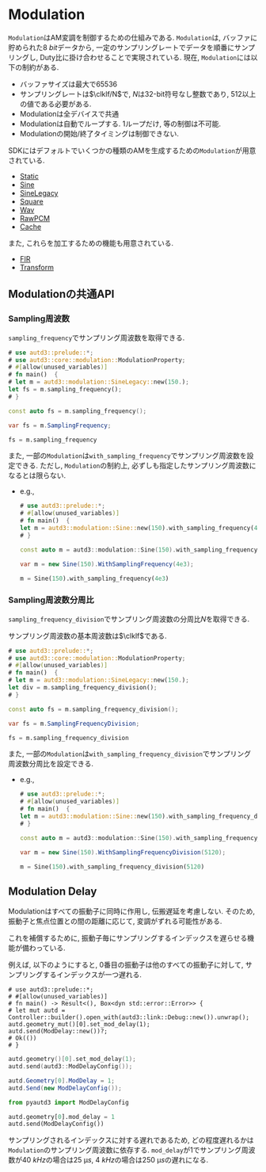 # Modulation

`Modulation`はAM変調を制御するための仕組みである.
`Modulation`は, バッファに貯められた$\SI{8}{bit}$データから, 一定のサンプリングレートでデータを順番にサンプリングし, Duty比に掛け合わせることで実現されている.
現在, `Modulation`には以下の制約がある.

* バッファサイズは最大で65536
* サンプリングレートは$\clklf/N$で, $N$は32-bit符号なし整数であり, $512$以上の値である必要がある.
* Modulationは全デバイスで共通
* Modulationは自動でループする. 1ループだけ, 等の制御は不可能.
* Modulationの開始/終了タイミングは制御できない.

SDKにはデフォルトでいくつかの種類のAMを生成するための`Modulation`が用意されている.

* [Static](./modulation/static.md)
* [Sine](./modulation/sine.md)
* [SineLegacy](./modulation/sine_legacy.md)
* [Square](./modulation/square.md)
* [Wav](./modulation/wav.md)
* [RawPCM](./modulation/rawpcm.md)
* [Cache](./modulation/cache.md)

また, これらを加工するための機能も用意されている.

* [FIR](./modulation/fir.md)
* [Transform](./modulation/transform.md)

## Modulationの共通API

### Sampling周波数

`sampling_frequency`でサンプリング周波数を取得できる.

```rust
# use autd3::prelude::*;
# use autd3::core::modulation::ModulationProperty;
# #[allow(unused_variables)]
# fn main()  {
# let m = autd3::modulation::SineLegacy::new(150.);
let fs = m.sampling_frequency();
# }
```

```cpp
const auto fs = m.sampling_frequency();
```

```cs
var fs = m.SamplingFrequency;
```

```python
fs = m.sampling_frequency
```

また, 一部の`Modulation`は`with_sampling_frequency`でサンプリング周波数を設定できる.
ただし, `Modulation`の制約上, 必ずしも指定したサンプリング周波数になるとは限らない.

- e.g.,
  ```rust
  # use autd3::prelude::*;
  # #[allow(unused_variables)]
  # fn main()  {
  let m = autd3::modulation::Sine::new(150).with_sampling_frequency(4e3);
  # }
  ```

  ```cpp
  const auto m = autd3::modulation::Sine(150).with_sampling_frequency(4e3);
  ```

  ```cs
  var m = new Sine(150).WithSamplingFrequency(4e3);
  ```

  ```python
  m = Sine(150).with_sampling_frequency(4e3)
  ```

### Sampling周波数分周比

`sampling_frequency_division`でサンプリング周波数の分周比$N$を取得できる.

サンプリング周波数の基本周波数は$\clklf$である.

```rust
# use autd3::prelude::*;
# use autd3::core::modulation::ModulationProperty;
# #[allow(unused_variables)]
# fn main()  {
# let m = autd3::modulation::SineLegacy::new(150.);
let div = m.sampling_frequency_division();
# }
```

```cpp
const auto fs = m.sampling_frequency_division();
```

```cs
var fs = m.SamplingFrequencyDivision;
```

```python
fs = m.sampling_frequency_division
```

また, 一部の`Modulation`は`with_sampling_frequency_division`でサンプリング周波数分周比を設定できる.

- e.g.,
  ```rust
  # use autd3::prelude::*;
  # #[allow(unused_variables)]
  # fn main()  {
  let m = autd3::modulation::Sine::new(150).with_sampling_frequency_division(5120);
  # }
  ```

  ```cpp
  const auto m = autd3::modulation::Sine(150).with_sampling_frequency_division(5120);
  ```

  ```cs
  var m = new Sine(150).WithSamplingFrequencyDivision(5120);
  ```

  ```python
  m = Sine(150).with_sampling_frequency_division(5120)
  ```

## Modulation Delay

Modulationはすべての振動子に同時に作用し, 伝搬遅延を考慮しない.
そのため, 振動子と焦点位置との間の距離に応じて, 変調がずれる可能性がある.

これを補償するために, 振動子毎にサンプリングするインデックスを遅らせる機能が備わっている.

例えば, 以下のようにすると, $0$番目の振動子は他のすべての振動子に対して, サンプリングするインデックスが一つ遅れる.

```rust,should_panic
# use autd3::prelude::*;
# #[allow(unused_variables)]
# fn main() -> Result<(), Box<dyn std::error::Error>> {
# let mut autd = Controller::builder().open_with(autd3::link::Debug::new()).unwrap();
autd.geometry_mut()[0].set_mod_delay(1);
autd.send(ModDelay::new())?;
# Ok(())
# }
```

```cpp
autd.geometry()[0].set_mod_delay(1);
autd.send(autd3::ModDelayConfig());
```

```cs
autd.Geometry[0].ModDelay = 1;
autd.Send(new ModDelayConfig());
```

```python
from pyautd3 import ModDelayConfig

autd.geometry[0].mod_delay = 1
autd.send(ModDelayConfig())
```

サンプリングされるインデックスに対する遅れであるため, どの程度遅れるかは`Modulation`のサンプリング周波数に依存する.
`mod_delay`が$1$でサンプリング周波数が$\SI{40}{kHz}$の場合は$\SI{25}{\text{μ}s}$, $\SI{4}{kHz}$の場合は$\SI{250}{\text{μ}s}$の遅れになる.
